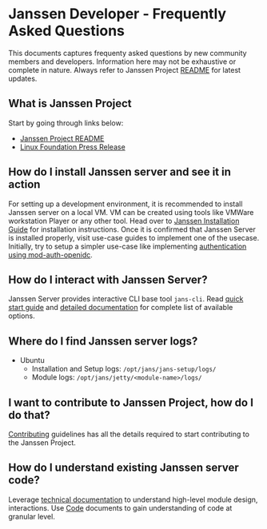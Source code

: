 # Janssen Developer - Frequently Asked Questions

This documents captures frequenty asked questions by new community members and developers. Information here may not be exhaustive or complete in nature. Always refer to Janssen Project [README](https://github.com/JanssenProject/jans/blob/main/README.md) for latest updates.

## What is Janssen Project
Start by going through links below:
- [Janssen Project README](https://github.com/JanssenProject/jans/blob/main/README.md)
- [Linux Foundation Press Release](https://www.linuxfoundation.org/press-release/the-janssen-project-takes-on-worlds-most-demanding-digital-trust-challenges-at-linux-foundation/)

## How do I install Janssen server and see it in action
For setting up a development environment, it is recommended to install Janssen server on a local VM. VM can be created using tools like VMWare workstation Player or any other tool. Head over to [Janssen Installation Guide](https://github.com/JanssenProject/jans/wiki/Install-Jans-on-a-VM) for installation instructions.
Once it is confirmed that Janssen Server is installed properly, visit use-case guides to implement one of the usecase. Initially, try to setup a simpler use-case like implementing [authentication using mod-auth-openidc](https://github.com/JanssenProject/jans/blob/main/docs/user/how-to/authn-with-apache-reverse-proxy.md).

## How do I interact with Janssen Server?
Janssen Server provides interactive CLI base tool `jans-cli`. Read [quick start guide](https://github.com/JanssenProject/jans/tree/main/jans-cli#quick-start) and [detailed documentation](https://github.com/JanssenProject/jans/tree/main/jans-cli/docs) for complete list of available options.

## Where do I find Janssen server logs?
- Ubuntu
  - Installation and Setup logs: `/opt/jans/jans-setup/logs/`
  - Module logs: `/opt/jans/jetty/<module-name>/logs/`

## I want to contribute to Janssen Project, how do I do that?
[Contributing](https://github.com/JanssenProject/jans/blob/main/docs/community/CONTRIBUTING.md) guidelines has all the details required to start contributing to the Janssen Project. 

## How do I understand existing Janssen server code?
Leverage [technical documentation](https://github.com/JanssenProject/jans/tree/main/docs/technical) to understand high-level module design, interactions. Use [Code](https://github.com/JanssenProject/jans/tree/main/docs/code) documents to gain understanding of code at granular level.
